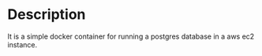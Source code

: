 # Description

It is a simple docker container for running a postgres database in a aws ec2 instance.


